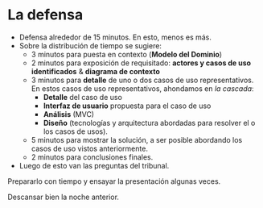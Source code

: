 # La defensa

- Defensa alrededor de 15 minutos. En esto, menos es más.
- Sobre la distribución de tiempo se sugiere:
  - 3 minutos para puesta en contexto (**Modelo del Dominio**)
  - 2 minutos para exposición de requisitado: **actores y casos de uso identificados** & **diagrama de contexto**
  - 3 minutos para **detalle** de uno o dos casos de uso representativos. En estos casos de uso representativos, ahondamos en *la cascada*: 
    - **Detalle** del caso de uso
    - **Interfaz de usuario** propuesta para el caso de uso
    - **Análisis** (MVC)
    - **Diseño** (tecnologías y arquitectura abordadas para resolver el o los casos de usos).
  - 5 minutos para mostrar la solución, a ser posible abordando los casos de uso vistos anteriormente.
  - 2 minutos para conclusiones finales.
- Luego de esto van las preguntas del tribunal.

Prepararlo con tiempo y ensayar la presentación algunas veces. 

Descansar bien la noche anterior.